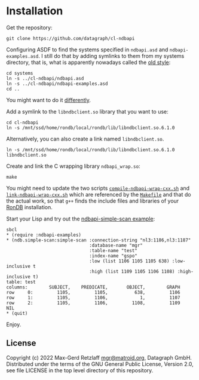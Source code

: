# Installation

Get the repository:

    git clone https://github.com/datagraph/cl-ndbapi

Configuring ASDF to find the systems specified in `ndbapi.asd` and
`ndbapi-examples.asd`. I still do that by adding symlinks to them
from my systems directory, that is, what is apparently nowadays
called the [old style](https://asdf.common-lisp.dev/asdf/Configuring-ASDF-to-find-your-systems-_002d_002d_002d-old-style.html):

    cd systems
    ln -s ../cl-ndbapi/ndbapi.asd
    ln -s ../cl-ndbapi/ndbapi-examples.asd
    cd ..

You might want to do it [differently](https://asdf.common-lisp.dev/asdf/Configuring-ASDF-to-find-your-systems.html).

Add a symlink to the `libndbclient.so` library that you want to use:

    cd cl-ndbapi
    ln -s /mnt/ssd/home/rondb/local/rondb/lib/libndbclient.so.6.1.0

Alternatively, you can also create a link named `libndbclient.so`.

    ln -s /mnt/ssd/home/rondb/local/rondb/lib/libndbclient.so.6.1.0 libndbclient.so

Create and link the C wrapping library `ndbapi_wrap.so`:

    make

You might need to update the two
scripts [`compile-ndbapi-wrap-cxx.sh`](compile-ndbapi-wrap-cxx.sh)
and [`link-ndbapi-wrap-cxx.sh`](link-ndbapi-wrap-cxx.sh) which are
referenced by the [`Makefile`](Makefile) and that do the actual work,
so that `g++` finds the include files and libraries of
your [RonDB](https://www.rondb.com/) installation.

Start your Lisp and try out the [ndbapi-simple-scan example](examples/ndbapi-simple-scan.lisp):

    sbcl
    * (require :ndbapi-examples)
    * (ndb.simple-scan:simple-scan :connection-string "nl3:1186,nl3:1187"
                                   :database-name "mgr"
                                   :table-name "test"
                                   :index-name "gspo"
                                   :low (list 1106 1105 1105 638) :low-inclusive t
                                   :high (list 1109 1105 1106 1108) :high-inclusive t)
    table: test
    columns:        SUBJECT,    PREDICATE,       OBJECT,        GRAPH
    row     0:         1105,         1105,          638,         1106
    row     1:         1105,         1106,            1,         1107
    row     2:         1105,         1106,         1108,         1109
    NIL
    * (quit)

Enjoy.


## License

Copyright (c) 2022 Max-Gerd Retzlaff <mgr@matroid.org>, Datagraph GmbH.
Distributed under the terms of the GNU General Public License, Version 2.0,
see file LICENSE in the top level directory of this repository.
